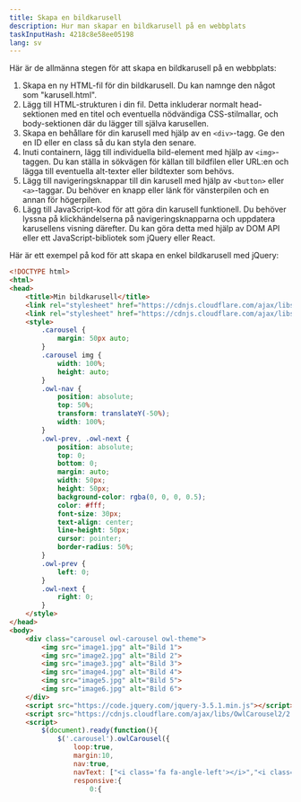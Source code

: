 ```yaml
---
title: Skapa en bildkarusell
description: Hur man skapar en bildkarusell på en webbplats
taskInputHash: 4218c8e58ee05198
lang: sv
---
```

Här är de allmänna stegen för att skapa en bildkarusell på en webbplats:
1. Skapa en ny HTML-fil för din bildkarusell. Du kan namnge den något som "karusell.html".
2. Lägg till HTML-strukturen i din fil. Detta inkluderar normalt head-sektionen med en titel och eventuella nödvändiga CSS-stilmallar, och body-sektionen där du lägger till själva karusellen.
3. Skapa en behållare för din karusell med hjälp av en `<div>`-tagg. Ge den en ID eller en class så du kan styla den senare.
4. Inuti containern, lägg till individuella bild-element med hjälp av `<img>`-taggen. Du kan ställa in sökvägen för källan till bildfilen eller URL:en och lägga till eventuella alt-texter eller bildtexter som behövs.
5. Lägg till navigeringsknappar till din karusell med hjälp av `<button>` eller `<a>`-taggar. Du behöver en knapp eller länk för vänsterpilen och en annan för högerpilen.
6. Lägg till JavaScript-kod för att göra din karusell funktionell. Du behöver lyssna på klickhändelserna på navigeringsknapparna och uppdatera karusellens visning därefter. Du kan göra detta med hjälp av DOM API eller ett JavaScript-bibliotek som jQuery eller React.

Här är ett exempel på kod för att skapa en enkel bildkarusell med jQuery:

```html
<!DOCTYPE html>
<html>
<head>
	<title>Min bildkarusell</title>
	<link rel="stylesheet" href="https://cdnjs.cloudflare.com/ajax/libs/OwlCarousel2/2.3.4/assets/owl.carousel.min.css">
	<link rel="stylesheet" href="https://cdnjs.cloudflare.com/ajax/libs/OwlCarousel2/2.3.4/assets/owl.theme.default.min.css">
	<style>
		.carousel {
			margin: 50px auto;
		}
		.carousel img {
			width: 100%;
			height: auto;
		}
		.owl-nav {
			position: absolute;
			top: 50%;
			transform: translateY(-50%);
			width: 100%;
		}
		.owl-prev, .owl-next {
			position: absolute;
			top: 0;
			bottom: 0;
			margin: auto;
			width: 50px;
			height: 50px;
			background-color: rgba(0, 0, 0, 0.5);
			color: #fff;
			font-size: 30px;
			text-align: center;
			line-height: 50px;
			cursor: pointer;
			border-radius: 50%;
		}
		.owl-prev {
			left: 0;
		}
		.owl-next {
			right: 0;
		}
	</style>
</head>
<body>
	<div class="carousel owl-carousel owl-theme">
		<img src="image1.jpg" alt="Bild 1">
		<img src="image2.jpg" alt="Bild 2">
		<img src="image3.jpg" alt="Bild 3">
		<img src="image4.jpg" alt="Bild 4">
		<img src="image5.jpg" alt="Bild 5">
		<img src="image6.jpg" alt="Bild 6">
	</div>
	<script src="https://code.jquery.com/jquery-3.5.1.min.js"></script>
	<script src="https://cdnjs.cloudflare.com/ajax/libs/OwlCarousel2/2.3.4/owl.carousel.min.js"></script>
	<script>
		$(document).ready(function(){
			$('.carousel').owlCarousel({
				loop:true,
				margin:10,
				nav:true,
				navText: ["<i class='fa fa-angle-left'></i>","<i class='fa fa-angle-right'></i>"],
				responsive:{
					0:{
```
